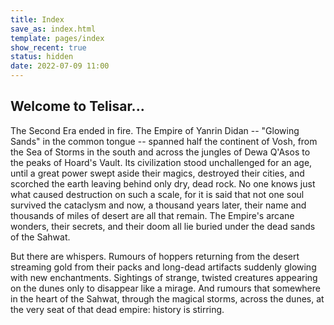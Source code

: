 ```yaml
---
title: Index
save_as: index.html
template: pages/index
show_recent: true
status: hidden
date: 2022-07-09 11:00
---
```


## Welcome to Telisar...

The Second Era ended in fire. The Empire of Yanrin Didan -- "Glowing Sands" in the common tongue -- spanned half the continent of Vosh, from the Sea of Storms in the south and across the jungles of Dewa Q'Asos to the peaks of Hoard's Vault. Its civilization stood unchallenged for an age, until a great power swept aside their magics, destroyed their cities, and scorched the earth leaving behind only dry, dead rock. No one knows just what caused destruction on such a scale, for it is said that not one soul survived the cataclysm and now, a thousand years later, their name and thousands of miles of desert are all that remain. The Empire's arcane wonders, their secrets, and their doom all lie buried under the dead sands of the Sahwat.

But there are whispers. Rumours of hoppers returning from the desert streaming gold from their packs and long-dead artifacts suddenly glowing with new enchantments. Sightings of strange, twisted creatures appearing on the dunes only to disappear like a mirage. And rumours that somewhere in the heart of the Sahwat, through the magical storms, across the dunes, at the very seat of that dead empire: history is stirring.
